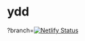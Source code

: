 # ydd

?branch=[![Netlify Status](https://api.netlify.com/api/v1/badges/53bd7e81-ddb9-4359-af4d-cfbefd7d1ae2/deploy-status)](https://app.netlify.com/sites/starlit-gumdrop-0d657d/deploys)